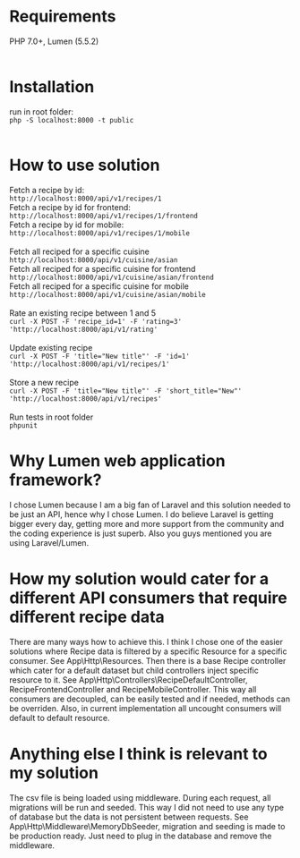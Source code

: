 # Requirements<br/>
PHP 7.0+, Lumen (5.5.2)<br/><br/>
# Installation<br/>
run in root folder:<br/>
`php -S localhost:8000 -t public`<br/><br/>
# How to use solution<br/>
Fetch a recipe by id:<br/>
`http://localhost:8000/api/v1/recipes/1`<br/>
Fetch a recipe by id for frontend:<br/>
`http://localhost:8000/api/v1/recipes/1/frontend`<br/>
Fetch a recipe by id for mobile:<br/>
`http://localhost:8000/api/v1/recipes/1/mobile`<br/><br/>
Fetch all reciped for a specific cuisine<br/>
`http://localhost:8000/api/v1/cuisine/asian`<br/>
Fetch all reciped for a specific cuisine for frontend<br/>
`http://localhost:8000/api/v1/cuisine/asian/frontend`<br/>
Fetch all reciped for a specific cuisine for mobile<br/>
`http://localhost:8000/api/v1/cuisine/asian/mobile`<br/><br/>
Rate an existing recipe between 1 and 5<br/>
`curl -X POST -F 'recipe_id=1' -F 'rating=3' 'http://localhost:8000/api/v1/rating'`<br/><br/>
Update existing recipe<br/>
`curl -X POST -F 'title="New title"' -F 'id=1' 'http://localhost:8000/api/v1/recipes/1'`<br/><br/>
Store a new recipe<br/>
`curl -X POST -F 'title="New title"' -F 'short_title="New"' 'http://localhost:8000/api/v1/recipes'`<br/><br/>
Run tests in root folder<br/>
`phpunit`<br/>
# Why Lumen web application framework?<br/>
I chose Lumen because I am a big fan of Laravel and this solution needed to be just an API, hence why I chose Lumen. I do believe Laravel is getting bigger every day, getting more and more support from the community and the coding experience is just superb. Also you guys mentioned you are using Laravel/Lumen.<br/>
# How my solution would cater for a different API consumers that require different recipe data<br/>
There are many ways how to achieve this. I think I chose one of the easier solutions where Recipe data is filtered by a specific Resource for a specific consumer. See App\Http\Resources. Then there is a base Recipe controller which cater for a default dataset but child controllers inject specific resource to it. See App\Http\Controllers\RecipeDefaultController, RecipeFrontendController and RecipeMobileController. This way all consumers are decoupled, can be easily tested and if needed, methods can be overriden. Also, in current implementation all uncought consumers will default to default resource.<br/>
# Anything else I think is relevant to my solution<br/>
The csv file is being loaded using middleware. During each request, all migrations will be run and seeded. This way I did not need to use any type of database but the data is not persistent between requests. See App\Http\Middleware\MemoryDbSeeder, migration and seeding is made to be production ready. Just need to plug in the database and remove the middleware.